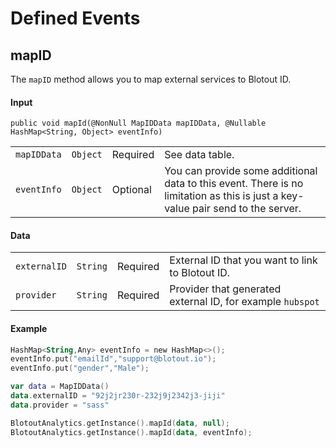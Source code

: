 # Defined Events

## mapID
The `mapID` method allows you to map external services to Blotout ID.

#### Input
`public void mapId(@NonNull MapIDData mapIDData, @Nullable HashMap<String, Object> eventInfo)`

|||||
|---|---|---|---|
| `mapIDData` | `Object` | Required | See data table. |
| `eventInfo` | `Object` | Optional | You can provide some additional data to this event. There is no limitation as this is just a key-value pair send to the server. |

#### Data

|              |          |          |                                                            |
| ------------ | -------- | -------- | ---------------------------------------------------------- |
| `externalID` | `String` | Required | External ID that you want to link to Blotout ID.           |
| `provider`   | `String` | Required | Provider that generated external ID, for example `hubspot` |


#### Example
```kotlin
HashMap<String,Any> eventInfo = new HashMap<>();
eventInfo.put("emailId","support@blotout.io");
eventInfo.put("gender","Male");

var data = MapIDData()
data.externalID = "92j2jr230r-232j9j2342j3-jiji"
data.provider = "sass"

BlotoutAnalytics.getInstance().mapId(data, null);
BlotoutAnalytics.getInstance().mapId(data, eventInfo);
```
